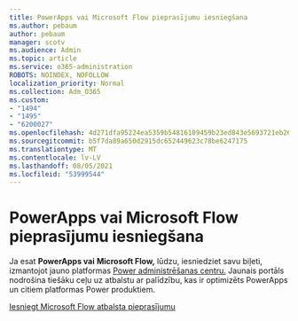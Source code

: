 ```yaml
---
title: PowerApps vai Microsoft Flow pieprasījumu iesniegšana
ms.author: pebaum
author: pebaum
manager: scotv
ms.audience: Admin
ms.topic: article
ms.service: o365-administration
ROBOTS: NOINDEX, NOFOLLOW
localization_priority: Normal
ms.collection: Adm_O365
ms.custom:
- "1494"
- "1495"
- "6200027"
ms.openlocfilehash: 4d271dfa95224ea5359b54816109459b23ed843e5693721eb264e416cbe29eb0
ms.sourcegitcommit: b5f7da89a650d2915dc652449623c78be6247175
ms.translationtype: MT
ms.contentlocale: lv-LV
ms.lasthandoff: 08/05/2021
ms.locfileid: "53999544"
---
```

# <a name="submit-powerapps-or-microsoft-flow-support-requests"></a>PowerApps vai Microsoft Flow pieprasījumu iesniegšana

Ja esat **PowerApps vai** **Microsoft Flow,** lūdzu, iesniedziet savu biļeti, izmantojot jauno platformas [Power administrēšanas centru.](https://admin.powerplatform.microsoft.com/support?newTicket&product=15819) Jaunais portāls nodrošina tiešāku ceļu uz atbalstu ar palīdzību, kas ir optimizēts PowerApps un citiem platformas Power produktiem.

[Iesniegt Microsoft Flow atbalsta pieprasījumu](https://admin.powerplatform.microsoft.com/support?newTicket&product=Flow)
